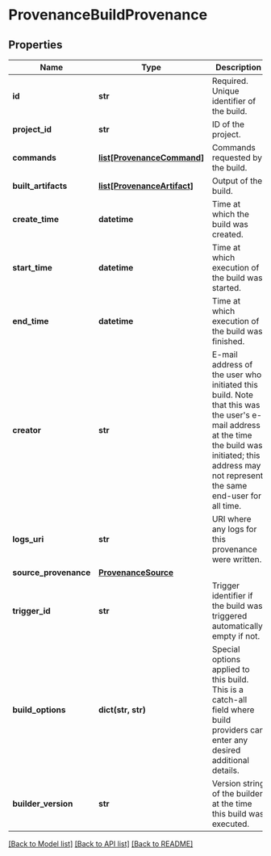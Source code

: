 # ProvenanceBuildProvenance

## Properties
Name | Type | Description | Notes
------------ | ------------- | ------------- | -------------
**id** | **str** | Required. Unique identifier of the build. | [optional] 
**project_id** | **str** | ID of the project. | [optional] 
**commands** | [**list[ProvenanceCommand]**](ProvenanceCommand.md) | Commands requested by the build. | [optional] 
**built_artifacts** | [**list[ProvenanceArtifact]**](ProvenanceArtifact.md) | Output of the build. | [optional] 
**create_time** | **datetime** | Time at which the build was created. | [optional] 
**start_time** | **datetime** | Time at which execution of the build was started. | [optional] 
**end_time** | **datetime** | Time at which execution of the build was finished. | [optional] 
**creator** | **str** | E-mail address of the user who initiated this build. Note that this was the user&#x27;s e-mail address at the time the build was initiated; this address may not represent the same end-user for all time. | [optional] 
**logs_uri** | **str** | URI where any logs for this provenance were written. | [optional] 
**source_provenance** | [**ProvenanceSource**](ProvenanceSource.md) |  | [optional] 
**trigger_id** | **str** | Trigger identifier if the build was triggered automatically; empty if not. | [optional] 
**build_options** | **dict(str, str)** | Special options applied to this build. This is a catch-all field where build providers can enter any desired additional details. | [optional] 
**builder_version** | **str** | Version string of the builder at the time this build was executed. | [optional] 

[[Back to Model list]](../README.md#documentation-for-models) [[Back to API list]](../README.md#documentation-for-api-endpoints) [[Back to README]](../README.md)


